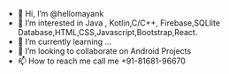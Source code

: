 - 👋 Hi, I’m @hellomayank
- 👀 I’m interested in Java , Kotlin,C/C++, Firebase,SQLlite Database,HTML,CSS,Javascript,Bootstrap,React.
- 🌱 I’m currently learning ...
- 💞️ I’m looking to collaborate on Android Projects
- 📫 How to reach me call me +91-81681-96670

<!---
hellomayank/hellomayank is a ✨ special ✨ repository because its `README.md` (this file) appears on your GitHub profile.
You can click the Preview link to take a look at your changes.
--->
